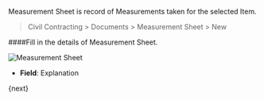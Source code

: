<!-- title: Measurement Sheet -->
<!-- no-breadcrumbs -->

Measurement Sheet is record of Measurements taken for the selected Item.

> Civil Contracting > Documents > Measurement Sheet > New


####Fill in the details of Measurement Sheet.


<img class="screenshot" alt="Measurement Sheet" src="{{ docs_base_url }}/assets/img/measurement-sheet/measurement-sheet-1.png">
<ul>
 <li><strong>Field</strong>: Explanation</li>
</ul>

{next}

<!-- autodoc -->
<!-- jinja -->
<!-- static -->